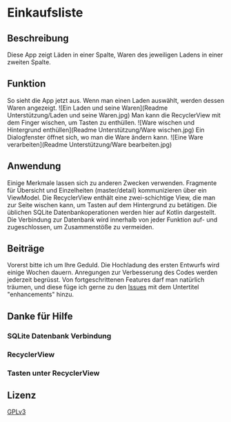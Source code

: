 # Einkaufsliste

## Beschreibung
Diese App zeigt Läden in einer Spalte, Waren des jeweiligen Ladens in einer zweiten Spalte.

## Funktion
So sieht die App jetzt aus.
Wenn man einen Laden auswählt, werden dessen Waren angezeigt.
![Ein Laden und seine Waren](Readme Unterstützung/Laden und seine Waren.jpg)
Man kann die RecyclerView mit dem Finger wischen, um Tasten zu enthüllen.
![Ware wischen und Hintergrund enthüllen](Readme Unterstützung/Ware wischen.jpg)
Ein Dialogfenster öffnet sich, wo man die Ware ändern kann.
![Eine Ware verarbeiten](Readme Unterstützung/Ware bearbeiten.jpg)

## Anwendung
Einige Merkmale lassen sich zu anderen Zwecken verwenden.
    Fragmente für Übersicht und Einzelheiten (master/detail) kommunizieren über ein ViewModel.
    Die RecyclerView enthält eine zwei-schichtige View, die man zur Seite wischen kann, um Tasten auf dem Hintergrund zu betätigen. 
    Die üblichen SQLite Datenbankoperationen werden hier auf Kotlin dargestellt. Die Verbindung zur Datenbank wird
    innerhalb von jeder Funktion auf- und zugeschlossen, um Zusammenstöße zu vermeiden.

## Beiträge
Vorerst bitte ich um Ihre Geduld. Die Hochladung des ersten Entwurfs wird einige Wochen dauern. Anregungen zur Verbesserung 
des Codes werden jederzeit begrüsst. Von fortgeschrittenen Features darf man natürlich träumen, und diese füge ich gerne 
zu den [Issues](https://github.com/Galajda/Einkaufsliste/issues?q=is%3Aopen+is%3Aissue+label%3Aenhancement) mit dem Untertitel "enhancements" hinzu.


## Danke für Hilfe
  ### SQLite Datenbank Verbindung
  
  ### RecyclerView
  
  ### Tasten unter RecyclerView
  
## Lizenz
[GPLv3](https://github.com/Galajda/Einkaufsliste/blob/master/LICENSE)

